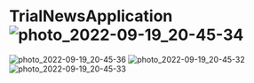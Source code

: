 # TrialNewsApplication![photo_2022-09-19_20-45-34](https://user-images.githubusercontent.com/101552010/191053219-34d8b0d0-c3af-40f5-9762-8804de9a5ad8.jpg)
![photo_2022-09-19_20-45-36](https://user-images.githubusercontent.com/101552010/191053224-3706de49-3396-4cc7-b295-729649cdce5a.jpg)
![photo_2022-09-19_20-45-32](https://user-images.githubusercontent.com/101552010/191053226-38ee9030-a393-4a13-8212-4bde8e08468d.jpg)
![photo_2022-09-19_20-45-33](https://user-images.githubusercontent.com/101552010/191053230-ecc32be0-b575-461f-a2c5-7463011ed31b.jpg)
